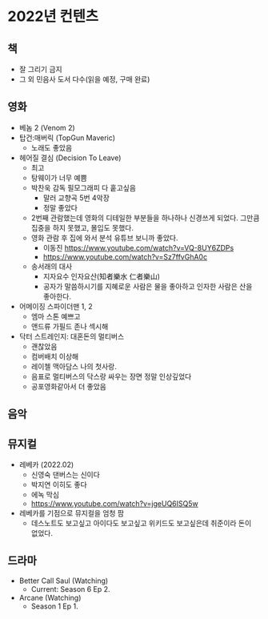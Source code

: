 # 2022년 컨텐츠

## 책

* 잘 그리기 금지
* 그 외 민음사 도서 다수(읽을 예정, 구매 완료)

## 영화

* 베놈 2 (Venom 2)
* 탑건:매버릭 (TopGun Maveric)
  * 노래도 좋았음
* 헤어질 결심 (Decision To Leave)
  * 최고
  * 탕웨이가 너무 예쁨
  * 박찬욱 감독 필모그래피 다 훝고싶음
    * 말러 교향곡 5번 4악장
    * 정말 좋았다
  * 2번째 관람했는데 영화의 디테일한 부분들을 하나하나 신경쓰게 되었다. 그만큼 집중을 하지 못했고, 몰입도 못했다.
  * 영화 관람 후 집에 와서 분석 유튜브 보니까 좋았다.
    * 이동진 <https://www.youtube.com/watch?v=VQ-8UY6ZDPs>
    * <https://www.youtube.com/watch?v=Sz7ffvGhA0c>
  * 송서래의 대사
    * 지자요수 인자요산(知者樂水 仁者樂山)
    * 공자가 말씀하시기를 지혜로운 사람은 물을 좋아하고 인자한 사람은 산을 좋아한다.
* 어메이징 스파이더맨 1, 2
  * 엠마 스톤 예쁘고
  * 앤드류 가필드 존나 섹시해
* 닥터 스트레인지: 대혼돈의 멀티버스
  * 괜찮았음
  * 컴버배치 이상해
  * 레이첼 맥아담스 나의 첫사랑.
  * 음표로 멀티버스의 닥스랑 싸우는 장면 정말 인상깊었다
  * 공포영화같아서 더 좋았음

## 음악

## 뮤지컬

* 레베카 (2022.02)
  * 신영숙 댄버스는 신이다
  * 박지연 이히도 좋다
  * 에녹 막심
  * <https://www.youtube.com/watch?v=jgeUQ6ISQ5w>
* 레베카를 기점으로 뮤지컬을 엄청 팜
  * 데스노트도 보고싶고 아이다도 보고싶고 위키드도 보고싶은데 취준이라 돈이 없었다.

## 드라마

* Better Call Saul (Watching)
  * Current: Season 6 Ep 2.
* Arcane (Watching)
  * Season 1 Ep 1.
